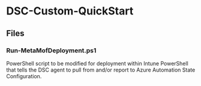 # DSC-Custom-QuickStart

## Files
### Run-MetaMofDeployment.ps1
PowerShell script to be modified for deployment within Intune PowerShell that tells the DSC agent to pull from and/or report to Azure Automation State Configuration. 
